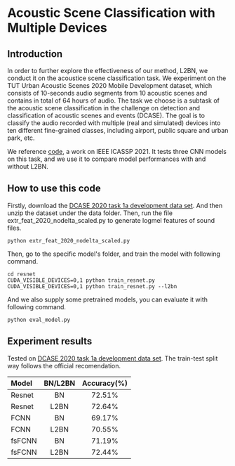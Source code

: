 # Acoustic Scene Classification with Multiple Devices

## Introduction
In order to further explore the effectiveness of our method, L2BN, we conduct it on the acoustice scene classification task. We experiment on the TUT Urban Acoustic Scenes 2020 Mobile Development dataset, which consists of 10-seconds audio segments from 10 acoustic scenes and contains in total of 64 hours of audio.  The task we choose is a subtask of the acoustic scene classification in the challenge on detection and classification of acoustic scenes and events (DCASE). The goal is to classify the audio recorded with multiple (real and simulated) devices into ten different fine-grained classes, including airport, public square and urban park, etc.

We reference [code](https://github.com/MihawkHu/DCASE2020_task1), a work on IEEE ICASSP 2021. It tests three CNN models on this task, and we use it to compare model performances with and without L2BN.

## How to use this code
Firstly, download the [DCASE 2020 task 1a development data set](http://dcase.community/challenge2020/task-acoustic-scene-classification#subtask-a). And then unzip the dataset under the data folder.
Then, run the file extr_feat_2020_nodelta_scaled.py to generate logmel features of sound files.
```
python extr_feat_2020_nodelta_scaled.py
```
Then, go to the specific model's folder, and train the model with following command.
```
cd resnet
CUDA_VISIBLE_DEVICES=0,1 python train_resnet.py
CUDA_VISIBLE_DEVICES=0,1 python train_resnet.py --l2bn
```
And we also supply some pretrained models, you can evaluate it with following command.
```
python eval_model.py  
```

## Experiment results
Tested on [DCASE 2020 task 1a development data set](http://dcase.community/challenge2020/task-acoustic-scene-classification#subtask-a). The train-test split way follows the official recomendation.  

| Model      |   BN/L2BN  |   Accuracy(%) | 
| :---       |   :----:   |      :----:   | 
|  Resnet  | BN     | 72.51%    |
|  Resnet  | L2BN   | 72.64%    |  
|  FCNN    | BN     | 69.17%    | 
|  FCNN    | L2BN   | 70.55%    | 
|  fsFCNN  | BN     | 71.19%    | 
|  fsFCNN  | L2BN   | 72.44%    |
